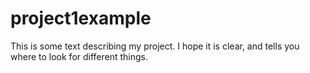 # project1example

This is some text describing my project. I hope it is clear, and tells you where to look for different things. 
